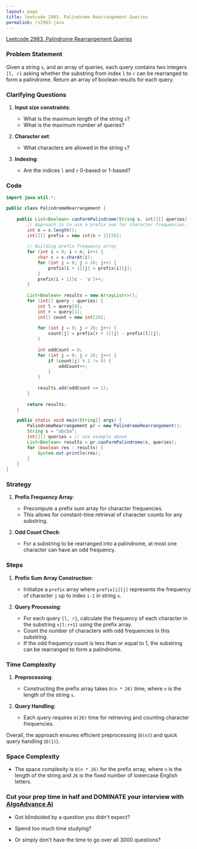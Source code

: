 ```yaml
---
layout: page
title: leetcode 2983. Palindrome Rearrangement Queries
permalink: /s2983-java
---
```

[Leetcode 2983. Palindrome Rearrangement Queries](https://algoadvance.github.io/algoadvance/l2983)
### Problem Statement

Given a string `s`, and an array of queries, each query contains two integers `[l, r]` asking whether the substring from index `l` to `r` can be rearranged to form a palindrome. Return an array of boolean results for each query.

### Clarifying Questions

1. **Input size constraints**:
   - What is the maximum length of the string `s`?
   - What is the maximum number of queries?

2. **Character set**:
   - What characters are allowed in the string `s`?
   
3. **Indexing**:
   - Are the indices `l` and `r` 0-based or 1-based?

### Code

```java
import java.util.*;

public class PalindromeRearrangement {
    
    public List<Boolean> canFormPalindrome(String s, int[][] queries) {
        // Approach is to use a prefix sum for character frequencies.
        int n = s.length();
        int[][] prefix = new int[n + 1][26];
        
        // Building prefix frequency array
        for (int i = 0; i < n; i++) {
            char c = s.charAt(i);
            for (int j = 0; j < 26; j++) {
                prefix[i + 1][j] = prefix[i][j];
            }
            prefix[i + 1][c - 'a']++;
        }
        
        List<Boolean> results = new ArrayList<>();
        for (int[] query : queries) {
            int l = query[0];
            int r = query[1];
            int[] count = new int[26];
            
            for (int j = 0; j < 26; j++) {
                count[j] = prefix[r + 1][j] - prefix[l][j];
            }
            
            int oddCount = 0;
            for (int j = 0; j < 26; j++) {
                if (count[j] % 2 != 0) {
                    oddCount++;
                }
            }
            
            results.add(oddCount <= 1);
        }
        
        return results;
    }

    public static void main(String[] args) {
        PalindromeRearrangement pr = new PalindromeRearrangement();
        String s = "abcba";
        int[][] queries = // use example above
        List<Boolean> results = pr.canFormPalindrome(s, queries);
        for (boolean res : results) {
            System.out.println(res);
        }
    }
}
```

### Strategy

1. **Prefix Frequency Array**:
   - Precompute a prefix sum array for character frequencies.
   - This allows for constant-time retrieval of character counts for any substring.

2. **Odd Count Check**:
   - For a substring to be rearranged into a palindrome, at most one character can have an odd frequency.
   
### Steps

1. **Prefix Sum Array Construction**:
   - Initialize a `prefix` array where `prefix[i][j]` represents the frequency of character `j` up to index `i-1` in string `s`.

2. **Query Processing**:
   - For each query `{l, r}`, calculate the frequency of each character in the substring `s[l:r+1]` using the prefix array.
   - Count the number of characters with odd frequencies in this substring.
   - If the odd frequency count is less than or equal to 1, the substring can be rearranged to form a palindrome.

### Time Complexity

1. **Preprocessing**:
   - Constructing the prefix array takes `O(n * 26)` time, where `n` is the length of the string `s`.

2. **Query Handling**:
   - Each query requires `O(26)` time for retrieving and counting character frequencies.

Overall, the approach ensures efficient preprocessing (`O(n)`) and quick query handling (`O(1)`).

### Space Complexity

- The space complexity is `O(n * 26)` for the prefix array, where `n` is the length of the string and `26` is the fixed number of lowercase English letters.


### Cut your prep time in half and DOMINATE your interview with [AlgoAdvance AI](https://algoAdvance.com)

- Got blindsided by a question you didn't expect?

- Spend too much time studying?

- Or simply don't have the time to go over all 3000 questions?

